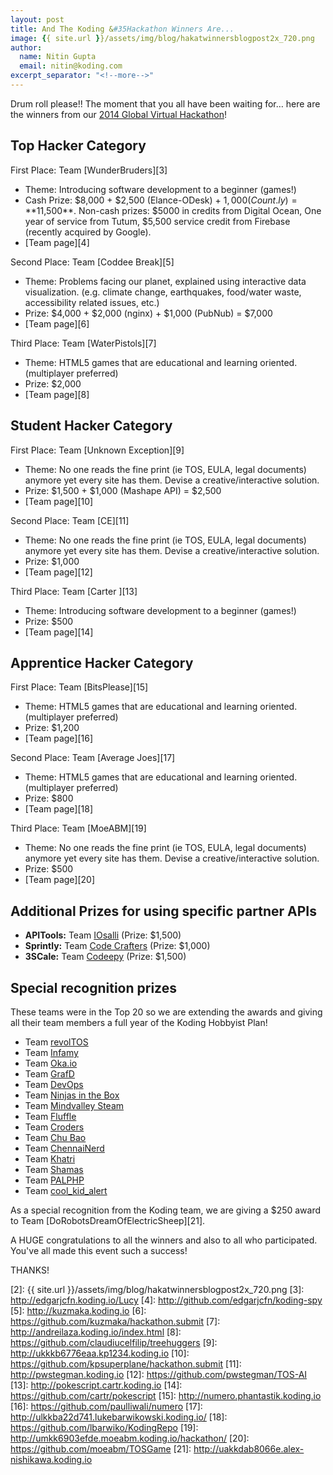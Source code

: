 ```yaml
---
layout: post
title: And The Koding &#35Hackathon Winners Are...
image: {{ site.url }}/assets/img/blog/hakatwinnersblogpost2x_720.png
author:
  name: Nitin Gupta
  email: nitin@koding.com
excerpt_separator: "<!--more-->"
---
```

<!--more-->
Drum roll please!! The moment that you all have been waiting for… here are the winners from our [2014 Global Virtual Hackathon][1]!

## **Top Hacker Category**

First Place: Team [WunderBruders][3]

* Theme: Introducing software development to a beginner (games!)
* Cash Prize: $8,000 + $2,500 (Elance-ODesk) + $1,000 (Count.ly) = **$11,500**.
Non-cash prizes: $5000 in credits from Digital Ocean, One year of service from Tutum, $5,500 service credit from Firebase (recently acquired by Google).
* [Team page][4]

Second Place: Team [Coddee Break][5]

* Theme: Problems facing our planet, explained using interactive data visualization. (e.g. climate change, earthquakes, food/water waste, accessibility related issues, etc.)
* Prize: $4,000 + $2,000 (nginx) + $1,000 (PubNub) = $7,000
* [Team page][6]

Third Place: Team [WaterPistols][7]

* Theme: HTML5 games that are educational and learning oriented. (multiplayer preferred)
* Prize: $2,000
* [Team page][8]

## **Student Hacker Category**

First Place: Team [Unknown Exception][9]

* Theme: No one reads the fine print (ie TOS, EULA, legal documents) anymore yet every site has them. Devise a creative/interactive solution.
* Prize: $1,500 + $1,000 (Mashape API) = $2,500
* [Team page][10]

Second Place: Team [CE][11]

* Theme: No one reads the fine print (ie TOS, EULA, legal documents) anymore yet every site has them. Devise a creative/interactive solution.
* Prize: $1,000
* [Team page][12]

Third Place: Team [Carter ][13]

* Theme: Introducing software development to a beginner (games!)
* Prize: $500
* [Team page][14]

## **Apprentice Hacker Category**

First Place: Team [BitsPlease][15]

* Theme: HTML5 games that are educational and learning oriented. (multiplayer preferred)
* Prize: $1,200
* [Team page][16]

Second Place: Team [Average Joes][17]

* Theme: HTML5 games that are educational and learning oriented. (multiplayer preferred)
* Prize: $800
* [Team page][18]

Third Place: Team [MoeABM][19]

* Theme: No one reads the fine print (ie TOS, EULA, legal documents) anymore yet every site has them. Devise a creative/interactive solution.
* Prize: $500
* [Team page][20]

## **Additional Prizes for using specific partner APIs**

* **APITools:** Team [IOsalli][26] (Prize: $1,500)
* **Sprintly:** Team [Code Crafters][27] (Prize: $1,000)
* **3SCale:** Team [Codeepy][28] (Prize: $1,500)

## **Special recognition prizes**

These teams were in the Top 20 so we are extending the awards and giving all their team members a full year of the Koding Hobbyist Plan!

* Team [revolTOS][29]
* Team [Infamy][30]
* Team [Oka.io][31]
* Team [GrafD][32]
* Team [DevOps][33]
* Team [Ninjas in the Box][34]
* Team [Mindvalley Steam][35]
* Team [Fluffle][36]
* Team [Croders][37]
* Team [Chu Bao][38]
* Team [ChennaiNerd][39]
* Team [Khatri][40]
* Team [Shamas][41]
* Team [PALPHP][42]
* Team [cool_kid_alert][43]


As a special recognition from the Koding team, we are giving a $250 award to Team [DoRobotsDreamOfElectricSheep][21].

A HUGE congratulations to all the winners and also to all who participated. You've all made this event such a success!

THANKS!

[1]: http://blog.koding.com/2014/11/globalhackathon/ "When We Said "
[2]: {{ site.url }}/assets/img/blog/hakatwinnersblogpost2x_720.png
[3]: http://edgarjcfn.koding.io/Lucy
[4]: http://github.com/edgarjcfn/koding-spy
[5]: http://kuzmaka.koding.io
[6]: https://github.com/kuzmaka/hackathon.submit
[7]: http://andreilaza.koding.io/index.html
[8]: https://github.com/claudiucelfilip/treehuggers
[9]: http://ukkkb6776eaa.kp1234.koding.io
[10]: https://github.com/kpsuperplane/hackathon.submit
[11]: http://pwstegman.koding.io
[12]: https://github.com/pwstegman/TOS-AI
[13]: http://pokescript.cartr.koding.io
[14]: https://github.com/cartr/pokescript
[15]: http://numero.phantastik.koding.io
[16]: https://github.com/paulliwali/numero
[17]: http://ulkkba22d741.lukebarwikowski.koding.io/
[18]: https://github.com/lbarwiko/KodingRepo
[19]: http://umkk6903efde.moeabm.koding.io/hackathon/
[20]: https://github.com/moeabm/TOSGame
[21]: http://uakkdab8066e.alex-nishikawa.koding.io

[26]: http://thilina227.koding.io/hackathon.IOsalli/web/
[27]: http://uskk1e467724.svencowart.koding.io/projr/index.php
[28]: http://dumbastic.koding.io/
[29]: http://privacypal.fcismondi.koding.io/
[30]: http://uvkked93677b.vonmises.koding.io/
[31]: http://okadev.koding.io/kodinghackathon/
[32]: http://svdvoynikov.koding.io:8000
[33]: http://gianksp.koding.io:3000/
[34]: http://morriswinkler.koding.io
[35]: http://urkkf33a58eb.ramin.koding.io/game
[36]: http://p1xt.koding.io/
[37]: http://chmura.koding.io/greenr/
[38]: http://davidckc.koding.io/hackathon.submit/
[39]: http://ufkk04cc7eb6.fizerkhan.koding.io/
[40]: http://uakk0f16695f.aneelkkhatri.koding.io/KeysHit/
[41]: http://uekk5410012c.elfotografo007.koding.io/
[42]: http://phphamdan.koding.io
[43]: http://uckk8074e3f8.cakesofwrath.koding.io/ClimateChange.js/index.html
